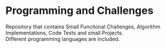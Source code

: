 # Programming and Challenges

Repository that contains Small Funcitonal Challenges, Algorithm Implementations, Code Tests and small Projects.     
Different programming languages are included. 
